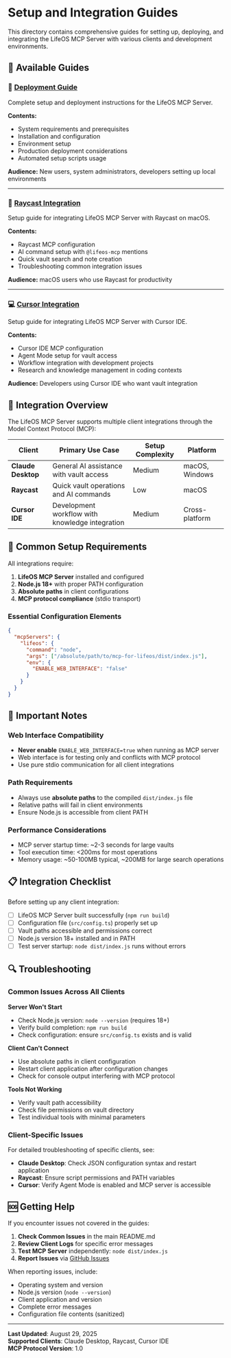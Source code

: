 # Setup and Integration Guides

This directory contains comprehensive guides for setting up, deploying, and integrating the LifeOS MCP Server with various clients and development environments.

## 📖 Available Guides

### 🚀 **[Deployment Guide](./DEPLOYMENT-GUIDE.md)**
Complete setup and deployment instructions for the LifeOS MCP Server.

**Contents:**
- System requirements and prerequisites
- Installation and configuration
- Environment setup
- Production deployment considerations
- Automated setup scripts usage

**Audience:** New users, system administrators, developers setting up local environments

---

### 📱 **[Raycast Integration](./RAYCAST-INTEGRATION.md)**
Setup guide for integrating LifeOS MCP Server with Raycast on macOS.

**Contents:**
- Raycast MCP configuration
- AI command setup with `@lifeos-mcp` mentions
- Quick vault search and note creation
- Troubleshooting common integration issues

**Audience:** macOS users who use Raycast for productivity

---

### 💻 **[Cursor Integration](./CURSOR-IDE-INTEGRATION.md)**
Setup guide for integrating LifeOS MCP Server with Cursor IDE.

**Contents:**
- Cursor IDE MCP configuration
- Agent Mode setup for vault access
- Workflow integration with development projects
- Research and knowledge management in coding contexts

**Audience:** Developers using Cursor IDE who want vault integration

## 🎯 Integration Overview

The LifeOS MCP Server supports multiple client integrations through the Model Context Protocol (MCP):

| Client | Primary Use Case | Setup Complexity | Platform |
|--------|------------------|------------------|----------|
| **Claude Desktop** | General AI assistance with vault access | Medium | macOS, Windows |
| **Raycast** | Quick vault operations and AI commands | Low | macOS |
| **Cursor IDE** | Development workflow with knowledge integration | Medium | Cross-platform |

## 🔧 Common Setup Requirements

All integrations require:

1. **LifeOS MCP Server** installed and configured
2. **Node.js 18+** with proper PATH configuration
3. **Absolute paths** in client configurations
4. **MCP protocol compliance** (stdio transport)

### Essential Configuration Elements

```json
{
  "mcpServers": {
    "lifeos": {
      "command": "node",
      "args": ["/absolute/path/to/mcp-for-lifeos/dist/index.js"],
      "env": {
        "ENABLE_WEB_INTERFACE": "false"
      }
    }
  }
}
```

## 🚨 Important Notes

### Web Interface Compatibility
- **Never enable** `ENABLE_WEB_INTERFACE=true` when running as MCP server
- Web interface is for testing only and conflicts with MCP protocol
- Use pure stdio communication for all client integrations

### Path Requirements
- Always use **absolute paths** to the compiled `dist/index.js` file
- Relative paths will fail in client environments
- Ensure Node.js is accessible from client PATH

### Performance Considerations
- MCP server startup time: ~2-3 seconds for large vaults
- Tool execution time: <200ms for most operations
- Memory usage: ~50-100MB typical, ~200MB for large search operations

## 📋 Integration Checklist

Before setting up any client integration:

- [ ] LifeOS MCP Server built successfully (`npm run build`)
- [ ] Configuration file (`src/config.ts`) properly set up
- [ ] Vault paths accessible and permissions correct
- [ ] Node.js version 18+ installed and in PATH
- [ ] Test server startup: `node dist/index.js` runs without errors

## 🔍 Troubleshooting

### Common Issues Across All Clients

**Server Won't Start**
- Check Node.js version: `node --version` (requires 18+)
- Verify build completion: `npm run build`
- Check configuration: ensure `src/config.ts` exists and is valid

**Client Can't Connect**
- Use absolute paths in client configuration
- Restart client application after configuration changes
- Check for console output interfering with MCP protocol

**Tools Not Working**
- Verify vault path accessibility
- Check file permissions on vault directory
- Test individual tools with minimal parameters

### Client-Specific Issues

For detailed troubleshooting of specific clients, see:
- **Claude Desktop**: Check JSON configuration syntax and restart application
- **Raycast**: Ensure script permissions and PATH variables
- **Cursor**: Verify Agent Mode is enabled and MCP server is accessible

## 🆘 Getting Help

If you encounter issues not covered in the guides:

1. **Check Common Issues** in the main README.md
2. **Review Client Logs** for specific error messages
3. **Test MCP Server** independently: `node dist/index.js`
4. **Report Issues** via [GitHub Issues](https://github.com/shayonpal/mcp-for-lifeos/issues)

When reporting issues, include:
- Operating system and version
- Node.js version (`node --version`)
- Client application and version
- Complete error messages
- Configuration file contents (sanitized)

---

**Last Updated**: August 29, 2025  
**Supported Clients**: Claude Desktop, Raycast, Cursor IDE  
**MCP Protocol Version**: 1.0  